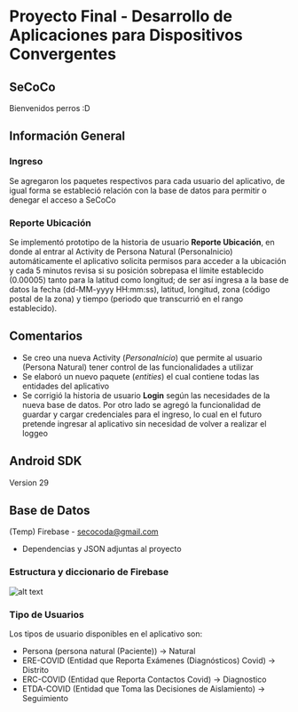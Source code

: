 # Proyecto Final - Desarrollo de Aplicaciones para Dispositivos Convergentes
## SeCoCo
Bienvenidos perros :D

## Información General

### Ingreso
Se agregaron los paquetes respectivos para cada usuario del aplicativo, de igual forma se estableció
relación con la base de datos para permitir o denegar el acceso a SeCoCo

### Reporte Ubicación
Se implementó prototipo de la historia de usuario **Reporte Ubicación**, en donde al entrar al Activity
de Persona Natural (PersonaInicio) automáticamente el aplicativo solicita permisos para acceder a la
ubicación y cada 5 minutos revisa si su posición sobrepasa el límite establecido (0.00005) tanto para
la latitud como longitud; de ser así ingresa a la base de datos la fecha (dd-MM-yyyy HH:mm:ss), latitud,
longitud, zona (código postal de la zona) y tiempo (periodo que transcurrió en el rango establecido).

## Comentarios
- Se creo una nueva Activity (*PersonaInicio*) que permite al usuario (Persona Natural) tener control
de las funcionalidades a utilizar
- Se elaboró un nuevo paquete (*entities*) el cual contiene todas las entidades del aplicativo
- Se corrigió la historia de usuario **Login** según las necesidades de la nueva base de datos. Por otro
lado se agregó la funcionalidad de guardar y cargar credenciales para el ingreso, lo cual en el futuro
pretende ingresar al aplicativo sin necesidad de volver a realizar el loggeo

## Android SDK
Version 29
## Base de Datos
(Temp) Firebase - secocoda@gmail.com 
  - Dependencias y JSON adjuntas al proyecto
### Estructura y diccionario de Firebase
![alt text](https://64.media.tumblr.com/31c3652b622b6d43e65e29ecd0947901/7af7d824d504e7e6-3c/s2048x3072/bc689e5c5859e40637f615d84a98f211e377a9ca.jpg )

### Tipo de Usuarios
Los tipos de usuario disponibles en el aplicativo son:
- Persona (persona natural (Paciente))  -> Natural
- ERE-COVID (Entidad que Reporta Exámenes (Diagnósticos) Covid) -> Distrito
- ERC-COVID (Entidad que Reporta Contactos Covid) -> Diagnostico
- ETDA-COVID (Entidad que Toma las Decisiones de Aislamiento) -> Seguimiento

